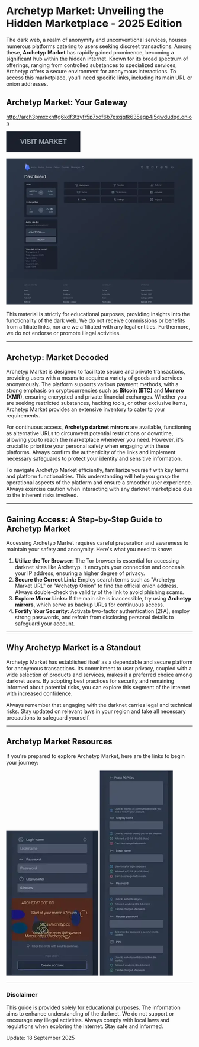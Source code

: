 # Archetyp Market: Unveiling the Hidden Marketplace - 2025 Edition

The dark web, a realm of anonymity and unconventional services, houses numerous platforms catering to users seeking discreet transactions. Among these, **Archetyp Market** has rapidly gained prominence, becoming a significant hub within the hidden internet. Known for its broad spectrum of offerings, ranging from controlled substances to specialized services, Archetyp offers a secure environment for anonymous interactions. To access this marketplace, you'll need specific links, including its main URL or onion addresses.

## Archetyp Market: Your Gateway

http://arch3pmxcxnftg6kdf3tzyfr5p7xof6b7psxjqtk635egp4j5qwdudqd.onion

[<img src="/asset/right.webp" width="200">](http://arch3pmxcxnftg6kdf3tzyfr5p7xof6b7psxjqtk635egp4j5qwdudqd.onion)

<a href="http://arch3pmxcxnftg6kdf3tzyfr5p7xof6b7psxjqtk635egp4j5qwdudqd.onion"><img src="/asset/current.webp" alt="Archetyp Preview" style="max-width: 100%;"></a>

This material is strictly for educational purposes, providing insights into the functionality of the dark web. We do not receive commissions or benefits from affiliate links, nor are we affiliated with any legal entities. Furthermore, we do not endorse or promote illegal activities.

---

## Archetyp: Market Decoded

Archetyp Market is designed to facilitate secure and private transactions, providing users with a means to acquire a variety of goods and services anonymously. The platform supports various payment methods, with a strong emphasis on cryptocurrencies such as **Bitcoin (BTC)** and **Monero (XMR)**, ensuring encrypted and private financial exchanges. Whether you are seeking restricted substances, hacking tools, or other exclusive items, Archetyp Market provides an extensive inventory to cater to your requirements.

For continuous access, **Archetyp darknet mirrors** are available, functioning as alternative URLs to circumvent potential restrictions or downtime, allowing you to reach the marketplace whenever you need. However, it's crucial to prioritize your personal safety when engaging with these platforms. Always confirm the authenticity of the links and implement necessary safeguards to protect your identity and sensitive information.

To navigate Archetyp Market efficiently, familiarize yourself with key terms and platform functionalities. This understanding will help you grasp the operational aspects of the platform and ensure a smoother user experience. Always exercise caution when interacting with any darknet marketplace due to the inherent risks involved.

---

## Gaining Access: A Step-by-Step Guide to Archetyp Market

Accessing Archetyp Market requires careful preparation and awareness to maintain your safety and anonymity. Here's what you need to know:

1.  **Utilize the Tor Browser:** The Tor browser is essential for accessing darknet sites like Archetyp. It encrypts your connection and conceals your IP address, ensuring a higher degree of privacy.
2.  **Secure the Correct Link:** Employ search terms such as "Archetyp Market URL" or "Archetyp Onion" to find the official onion address. Always double-check the validity of the link to avoid phishing scams.
3.  **Explore Mirror Links:** If the main site is inaccessible, try using **Archetyp mirrors**, which serve as backup URLs for continuous access.
4.  **Fortify Your Security:** Activate two-factor authentication (2FA), employ strong passwords, and refrain from disclosing personal details to safeguard your account.

---

## Why Archetyp Market is a Standout

Archetyp Market has established itself as a dependable and secure platform for anonymous transactions. Its commitment to user privacy, coupled with a wide selection of products and services, makes it a preferred choice among darknet users. By adopting best practices for security and remaining informed about potential risks, you can explore this segment of the internet with increased confidence.

Always remember that engaging with the darknet carries legal and technical risks. Stay updated on relevant laws in your region and take all necessary precautions to safeguard yourself.

---

## Archetyp Market Resources

If you're prepared to explore Archetyp Market, here are the links to begin your journey:

<a href="http://arch3pmxcxnftg6kdf3tzyfr5p7xof6b7psxjqtk635egp4j5qwdudqd.onion"><img src="/asset/still.webp" alt="Archetyp Login" style="max-width: 100%;"></a>
<a href="http://arch3pmxcxnftg6kdf3tzyfr5p7xof6b7psxjqtk635egp4j5qwdudqd.onion"><img src="/asset/archive.webp" alt="Archetyp Register" style="max-width: 100%;"></a>

---

### Disclaimer

This guide is provided solely for educational purposes. The information aims to enhance understanding of the darknet. We do not support or encourage any illegal activities. Always comply with local laws and regulations when exploring the internet. Stay safe and informed.











Update:  18 September 2025